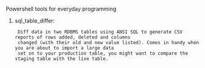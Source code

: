 Powershell tools for everyday programming

1. sql_table_differ: 

		Diff data in two RDBMS tables using ANSI SQL to generate CSV reports of rows added, deleted and columns 
		changed (with their old and new value listed). Comes in handy when you are about to import a large data 
		set on to your production table, you might want to compare the staging table with the live table.  
